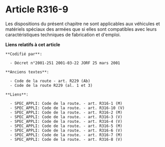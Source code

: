 # Article R316-9

Les dispositions du présent chapitre ne sont applicables aux véhicules et matériels spéciaux des armées que si elles sont
compatibles avec leurs caractéristiques techniques de fabrication et d'emploi.

**Liens relatifs à cet article**

	**Codifié par**:

	  - Décret n°2001-251 2001-03-22 JORF 25 mars 2001

	**Anciens textes**:

	  - Code de la route - art. R229 (Ab)
	  - Code de la route R229 (al. 1 et 3)

	**Liens**:

	  - SPEC_APPLI: Code de la route. - art. R316-1 (M)
	  - SPEC_APPLI: Code de la route. - art. R316-10 (V)
	  - SPEC_APPLI: Code de la route. - art. R316-2 (M)
	  - SPEC_APPLI: Code de la route. - art. R316-3 (V)
	  - SPEC_APPLI: Code de la route. - art. R316-4 (V)
	  - SPEC_APPLI: Code de la route. - art. R316-5 (M)
	  - SPEC_APPLI: Code de la route. - art. R316-6 (V)
	  - SPEC_APPLI: Code de la route. - art. R316-7 (M)
	  - SPEC_APPLI: Code de la route. - art. R316-8 (V)
